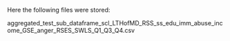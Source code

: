 Here the following files were stored:

aggregated_test_sub_dataframe_scl_LTHofMD_RSS_ss_edu_imm_abuse_income_GSE_anger_RSES_SWLS_Q1_Q3_Q4.csv 

